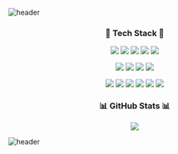 ![header](https://capsule-render.vercel.app/api?type=waving&color=timeGradient&text=Welcome%20to%20ynnij's%20GitHub&fontSize=40&height=250)

<p align="center">
</p>
<p align="center">

</p>


<h3 align="center">🛶 Tech Stack 🛶</h3>

<p align="center">
   <img src="https://img.shields.io/badge/html5-%23E34F26.svg?style=for-the-badge&logo=html5&logoColor=white"/>
<img src="https://img.shields.io/badge/css3-%231572B6.svg?style=for-the-badge&logo=css3&logoColor=white"/> </t> 
<img src="https://img.shields.io/badge/javascript-%23323330.svg?style=for-the-badge&logo=javascript&logoColor=%23F7DF1E"/>
<img src="https://img.shields.io/badge/react-%2320232a.svg?style=for-the-badge&logo=react&logoColor=%2361DAFB"/></a>
<img src="https://img.shields.io/badge/tailwindcss-%2338B2AC.svg?style=for-the-badge&logo=tailwind-css&logoColor=white"/></a>

<p align="center">
<img src="https://img.shields.io/badge/java-%23ED8B00.svg?style=for-the-badge&logo=openjdk&logoColor=white"/></a> 
<img src="https://img.shields.io/badge/spring-%236DB33F.svg?style=for-the-badge&logo=spring&logoColor=white"/></a> <img src="https://img.shields.io/badge/mysql-%2300f.svg?style=for-the-badge&logo=mysql&logoColor=white"/></a> <img src="https://img.shields.io/badge/Firebase-039BE5?style=for-the-badge&logo=Firebase&logoColor=white"/></a>
<p align="center">
<img src="https://img.shields.io/badge/python-3670A0?style=for-the-badge&logo=python&logoColor=ffdd54"/>
<img src="https://img.shields.io/badge/TensorFlow-%23FF6F00.svg?style=for-the-badge&logo=TensorFlow&logoColor=white"/>
<img src="https://img.shields.io/badge/PyTorch-%23EE4C2C.svg?style=for-the-badge&logo=PyTorch&logoColor=white"/>
<img src="
https://img.shields.io/badge/Android%20Studio-3DDC84.svg?style=for-the-badge&logo=android-studio&logoColor=white"/> <img src="
https://img.shields.io/badge/github-%23121011.svg?style=for-the-badge&logo=github&logoColor=white"/> <img src="
https://img.shields.io/badge/figma-%23F24E1E.svg?style=for-the-badge&logo=figma&logoColor=white"/> 
</p>


<h3 align="center">📊 GitHub Stats 📊 </h3>
<p align="center"> 
	<img src="https://github-readme-stats.vercel.app/api?username=ynnij&theme=vue&show_icons=true"/></a>
</p>

![header](https://capsule-render.vercel.app/api?type=waving&color=timeGradient&height=150&section=footer)



<!--
**ynnij/ynnij** is a ✨ _special_ ✨ repository because its `README.md` (this file) appears on your GitHub profile.

Here are some ideas to get you started:

- 🔭 I’m currently working on ...
- 🌱 I’m currently learning ...
- 👯 I’m looking to collaborate on ...
- 🤔 I’m looking for help with ...
- 💬 Ask me about ...
- 📫 How to reach me: ...
- 😄 Pronouns: ...
- ⚡ Fun fact: ...
-->
